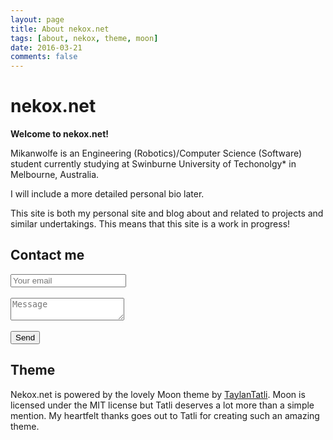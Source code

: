 ```yaml
---
layout: page
title: About nekox.net
tags: [about, nekox, theme, moon]
date: 2016-03-21
comments: false
---
```


# nekox.net

**Welcome to nekox.net!**

Mikanwolfe is an Engineering (Robotics)/Computer Science (Software) student currently studying at Swinburne University of Techonolgy* in Melbourne, Australia.

I will include a more detailed personal bio later.

This site is both my personal site and blog about and related to projects and similar undertakings. This means that this site is a work in progress!

## Contact me

<form method="POST" action="https://formspree.io/contact@nekox.net">
  <input type="email" name="email" placeholder="Your email"> <br>  <br>
  <textarea name="message" placeholder="Message"></textarea>  <br>  <br>
  <button type="submit">Send</button>
</form>




## Theme

Nekox.net is powered by the lovely Moon theme by [TaylanTatli](https://github.com/TaylanTatli). Moon is licensed under the MIT license but Tatli deserves a lot more than a simple mention. My heartfelt thanks goes out to Tatli for creating such an amazing theme.


